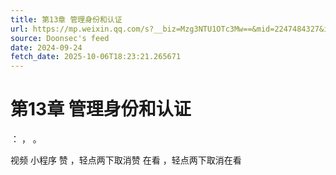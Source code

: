 ```yaml
---
title: 第13章 管理身份和认证
url: https://mp.weixin.qq.com/s?__biz=Mzg3NTU1OTc3Mw==&mid=2247484327&idx=2&sn=3d8b618c7adf91e72ce1f3bd3f72b382
source: Doonsec's feed
date: 2024-09-24
fetch_date: 2025-10-06T18:23:21.265671
---
```


# 第13章 管理身份和认证

：
，
。

视频
小程序
赞
，轻点两下取消赞
在看
，轻点两下取消在看